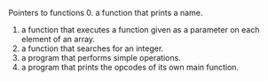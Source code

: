 Pointers to functions
0. a function that prints a name.
1.  a function that executes a function given as a parameter on each element of an array.
2. a function that searches for an integer.
3. a program that performs simple operations.
4.  a program that prints the opcodes of its own main function.

